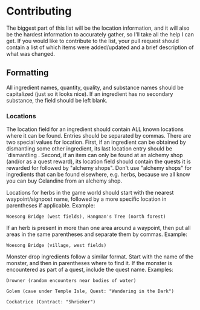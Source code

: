 # Contributing
The biggest part of this list will be the location information, and it will also be the hardest information to accurately gather, so I'll take all the help I can get.
If you would like to contribute to the list, your pull request should contain a list of which items were added/updated and a brief description of what was changed.

## Formatting
All ingredient names, quantity, quality, and substance names should be capitalized (just so it looks nice). If an ingredient has no secondary substance, the field should be left blank.

### Locations
The location field for an ingredient should contain ALL known locations where it can be found. Entries should be separated by commas. There are two special values for location. First, if an ingredient can be obtained by dismantling some other ingredient, its last location entry should be `dismantling <other ingredient name>. Second, if an item can only be found at an alchemy shop (and/or as a quest reward), its location field should contain the quests it is rewarded for followed by "alchemy shops". Don't use "alchemy shops" for ingredients that can be found elsewhere, e.g. herbs, because we all know you can buy Celandine from an alchemy shop.

Locations for herbs in the game world should start with the nearest waypoint/signpost name, followed by a more specific location in parentheses if applicable. Example:

`Woesong Bridge (west fields), Hangman's Tree (north forest)`

If an herb is present in more than one area around a waypoint, then put all areas in the same parentheses and separate them by commas. Example:

`Woesong Bridge (village, west fields)`

Monster drop ingredients follow a similar format. Start with the name of the monster, and then in parentheses where to find it. If the monster is encountered as part of a quest, include the quest name. Examples:

`Drowner (random encounters near bodies of water)`

`Golem (cave under Temple Isle, Quest: "Wandering in the Dark")`

`Cockatrice (Contract: "Shrieker")`
